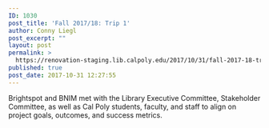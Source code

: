 ```yaml
---
ID: 1030
post_title: 'Fall 2017/18: Trip 1'
author: Conny Liegl
post_excerpt: ""
layout: post
permalink: >
  https://renovation-staging.lib.calpoly.edu/2017/10/31/fall-2017-18-trip-1/
published: true
post_date: 2017-10-31 12:27:55
---
```

Brightspot and BNIM met with the Library Executive Committee, Stakeholder Committee, as well as Cal Poly students, faculty, and staff to align on project goals, outcomes, and success metrics.